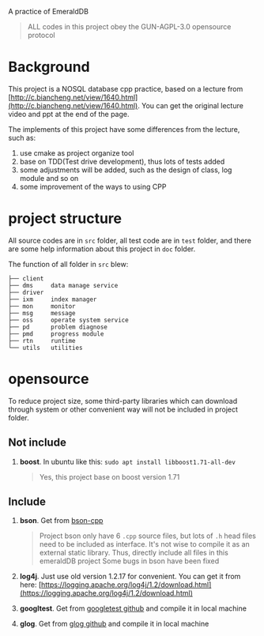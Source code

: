 A practice of EmeraldDB

> ALL codes in this project obey the GUN-AGPL-3.0 opensource protocol

# Background

This project is a NOSQL database cpp practice, based on a lecture from [http://c.biancheng.net/view/1640.html](http://c.biancheng.net/view/1640.html). You can get the original lecture video and ppt at the end of the page.

The implements of this project have some differences from the lecture, such as:

1. use cmake as project organize tool
2. base on TDD(Test drive development), thus lots of tests added
3. some adjustments will be added, such as the design of class, log module and so on
4. some improvement of the ways to using CPP

# project structure

All source codes are in `src` folder, all test code are in `test` folder, and there are some help information about this project in `doc` folder.

The function of all folder in `src` blew:

```shell
├── client
├── dms     data manage service
├── driver
├── ixm     index manager
├── mon     monitor
├── msg     message
├── oss     operate system service
├── pd      problem diagnose
├── pmd     progress module
├── rtn     runtime
└── utils   utilities
```

# opensource

To reduce project size, some third-party libraries which can download through system or other convenient way will not be included in project folder.

## Not include

1. **boost**. In ubuntu like this: `sudo apt install libboost1.71-all-dev`
   > Yes, this project base on boost version 1.71
   >

## Include

1. **bson**. Get from [bson-cpp](https://github.com/jbenet/bson-cpp)

   > Project bson only have 6 `.cpp` source files, but lots of `.h` head files need to be included as interface. It's not wise to compile it as an external static library. Thus, directly include all files in this emeraldDB project
   > Some bugs in bson have been fixed
   >
2. **log4j**. Just use old version 1.2.17 for convenient. You can get it from here: [https://logging.apache.org/log4j/1.2/download.html](https://logging.apache.org/log4j/1.2/download.html)
3. **googltest**. Get from [googletest github](https://github.com/google/googletest) and compile it in local machine
4. **glog**. Get from [glog github](https://github.com/google/glog) and compile it in local machine

